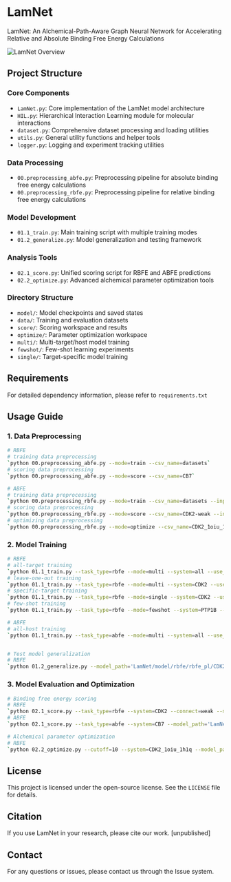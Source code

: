 # LamNet

LamNet: An Alchemical-Path-Aware Graph Neural Network for Accelerating Relative and Absolute Binding Free Energy Calculations

![LamNet Overview](Figure1.png)

## Project Structure

### Core Components
- `LamNet.py`: Core implementation of the LamNet model architecture
- `HIL.py`: Hierarchical Interaction Learning module for molecular interactions
- `dataset.py`: Comprehensive dataset processing and loading utilities
- `utils.py`: General utility functions and helper tools
- `logger.py`: Logging and experiment tracking utilities

### Data Processing
- `00.preprocessing_abfe.py`: Preprocessing pipeline for absolute binding free energy calculations
- `00.preprocessing_rbfe.py`: Preprocessing pipeline for relative binding free energy calculations

### Model Development
- `01.1_train.py`: Main training script with multiple training modes
- `01.2_generalize.py`: Model generalization and testing framework

### Analysis Tools
- `02.1_score.py`: Unified scoring script for RBFE and ABFE predictions
- `02.2_optimize.py`: Advanced alchemical parameter optimization tools

### Directory Structure
- `model/`: Model checkpoints and saved states
- `data/`: Training and evaluation datasets
- `score/`: Scoring workspace and results
- `optimize/`: Parameter optimization workspace
- `multi/`: Multi-target/host model training
- `fewshot/`: Few-shot learning experiments
- `single/`: Target-specific model training

## Requirements
For detailed dependency information, please refer to `requirements.txt`

## Usage Guide

### 1. Data Preprocessing
```bash
# RBFE
# training data preprocessing
`python 00.preprocessing_abfe.py --mode=train --csv_name=datasets`
# scoring data preprocessing
`python 00.preprocessing_abfe.py --mode=score --csv_name=CB7`

# ABFE
# training data preprocessing
`python 00.preprocessing_rbfe.py --mode=train --csv_name=datasets --input_ligand_format=mol2`
# scoring data preprocessing
`python 00.preprocessing_rbfe.py --mode=score --csv_name=CDK2-weak --input_ligand_format=sdf`
# optimizing data preprocessing
`python 00.preprocessing_rbfe.py --mode=optimize --csv_name=CDK2_1oiu_1h1q --input_ligand_format=sdf`
```

### 2. Model Training
```bash
# RBFE
# all-target training
`python 01.1_train.py --task_type=rbfe --mode=multi --system=all --use_aue_weight=True`
# leave-one-out training
`python 01.1_train.py --task_type=rbfe --mode=multi --system=CDK2 --use_aue_weight=True`
# specific-target training
`python 01.1_train.py --task_type=rbfe --mode=single --system=CDK2 --use_aue_weight=True --batch_size=16`
# few-shot training
`python 01.1_train.py --task_type=rbfe --mode=fewshot --system=PTP1B --use_aue_weight=True --use_sepcific_fewshot=False`

# ABFE
# all-host training
`python 01.1_train.py --task_type=abfe --mode=multi --system=all --use_aue_weight=False`


# Test model generalization
# RBFE
`python 01.2_generalize.py --model_path='LamNet/model/rbfe/rbfe_pl/CDK2_w/model/epoch98-rmse4.8701-pr0.9762-criterion6.7655-score0.3234.pt'``
```

### 3. Model Evaluation and Optimization
```bash
# Binding free energy scoring
# RBFE
`python 02.1_score.py --task_type=rbfe --system=CDK2 --connect=weak --model_path='LamNet/model/rbfe/rbfe_pl/CDK2_w/model/epoch98-rmse4.8701-pr0.9762-criterion6.7655-score0.3234.pt'`
# ABFE
`python 02.1_score.py --task_type=abfe --system=CB7 --model_path='LamNet/model/abfe/abfe_gh/model/epoch45-rmse21.9192-pr0.6414-criterion9.4640-score0.0536.pt'`

# Alchemical parameter optimization
# RBFE
`python 02.2_optimize.py --cutoff=10 --system=CDK2_1oiu_1h1q --model_path='LamNet/model/rbfe/rbfe_pl/CDK2_w/model/epoch98-rmse4.8701-pr0.9762-criterion6.7655-score0.3234.pt'`
```

## License
This project is licensed under the open-source license. See the `LICENSE` file for details.

## Citation
If you use LamNet in your research, please cite our work.
[unpublished]

## Contact
For any questions or issues, please contact us through the Issue system.
